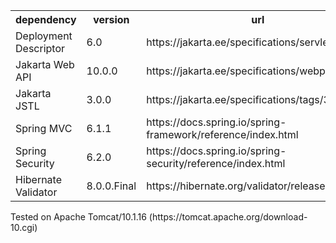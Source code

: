 
<table>
	<tr>
		<th>dependency</th>
		<th>version</th>
		<th>url</th>
	</tr>
	<tr>
		<td>Deployment Descriptor</td><td>6.0</td><td>https://jakarta.ee/specifications/servlet/6.0/</td>
	</tr>
	<tr>
		<td>Jakarta Web API</td><td>10.0.0</td><td>https://jakarta.ee/specifications/webprofile/10/</td>
	</tr>
	<tr>
		<td>Jakarta JSTL</td><td>3.0.0</td><td>https://jakarta.ee/specifications/tags/3.0/</td>
	</tr>
	<tr>
		<td>Spring MVC</td><td>6.1.1</td><td>https://docs.spring.io/spring-framework/reference/index.html</td>
	</tr>
	<tr>
		<td>Spring Security</td><td>6.2.0</td><td>https://docs.spring.io/spring-security/reference/index.html</td>
	</tr>
	<tr>
		<td>Hibernate Validator</td><td>8.0.0.Final</td><td>https://hibernate.org/validator/releases/8.0/</td>
	</tr>
</table>
Tested on Apache Tomcat/10.1.16 (https://tomcat.apache.org/download-10.cgi)
